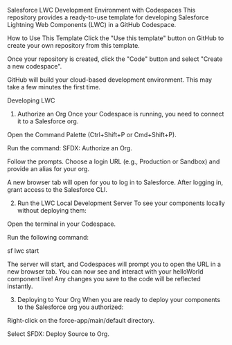 Salesforce LWC Development Environment with Codespaces
This repository provides a ready-to-use template for developing Salesforce Lightning Web Components (LWC) in a GitHub Codespace.

How to Use This Template
Click the "Use this template" button on GitHub to create your own repository from this template.

Once your repository is created, click the "Code" button and select "Create a new codespace".

GitHub will build your cloud-based development environment. This may take a few minutes the first time.

Developing LWC
1. Authorize an Org
Once your Codespace is running, you need to connect it to a Salesforce org.

Open the Command Palette (Ctrl+Shift+P or Cmd+Shift+P).

Run the command: SFDX: Authorize an Org.

Follow the prompts. Choose a login URL (e.g., Production or Sandbox) and provide an alias for your org.

A new browser tab will open for you to log in to Salesforce. After logging in, grant access to the Salesforce CLI.

2. Run the LWC Local Development Server
To see your components locally without deploying them:

Open the terminal in your Codespace.

Run the following command:

sf lwc start

The server will start, and Codespaces will prompt you to open the URL in a new browser tab. You can now see and interact with your helloWorld component live! Any changes you save to the code will be reflected instantly.

3. Deploying to Your Org
When you are ready to deploy your components to the Salesforce org you authorized:

Right-click on the force-app/main/default directory.

Select SFDX: Deploy Source to Org.